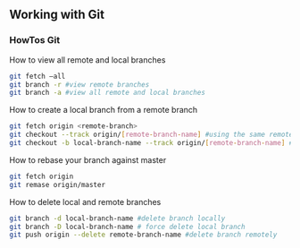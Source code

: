 ## Working with Git

### HowTos Git

How to view all remote and local branches
```bash
git fetch —all
git branch -r #view remote branches
git branch -a #view all remote and local branches
```
How to create a local branch from a remote branch
```bash
git fetch origin <remote-branch> 
git checkout --track origin/[remote-branch-name] #using the same remote branch name
git checkout -b local-branch-name --track origin/[remote-branch-name] #using a different local branch name
```

How to rebase your branch against master
```bash
git fetch origin
git remase origin/master
```

How to delete local and remote branches
```bash
git branch -d local-branch-name #delete branch locally
git branch -D local-branch-name # force delete local branch
git push origin --delete remote-branch-name #delete branch remotely
```